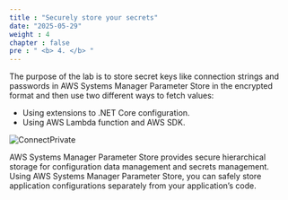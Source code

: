 ```yaml
---
title : "Securely store your secrets"
date: "2025-05-29"
weight : 4
chapter : false
pre : " <b> 4. </b> "
---
```



The purpose of the lab is to store secret keys like connection strings and passwords in AWS Systems Manager Parameter Store in the encrypted format and then use two different ways to fetch values:

- Using extensions to .NET Core configuration.
- Using AWS Lambda function and AWS SDK.
  
![ConnectPrivate](../images/4-Securely/4.diagram.png)

AWS Systems Manager Parameter Store provides secure hierarchical storage for configuration data management and secrets management. Using AWS Systems Manager Parameter Store, you can safely store application configurations separately from your application’s code.

<!-- ### Content:

4.1. [Use .NET Core Configuration](4.1-Configuration/)\
4.2. [Use AWS SDK and Lambda](4.2-SDK/) -->